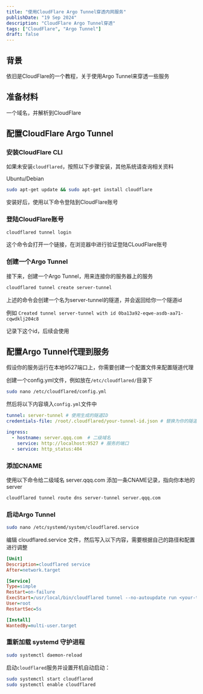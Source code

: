 ```yaml
---
title: "使用CloudFlare Argo Tunnel穿透内网服务"
publishDate: "19 Sep 2024"
description: "CloudFlare Argo Tunnel穿透"
tags: ["CloudFlare", "Argo Tunnel"]
draft: false
---
```


## 背景
依旧是CloudFlare的一个教程，关于使用Argo Tunnel来穿透一些服务

## 准备材料
一个域名，并解析到CloudFlare

## 配置CloudFlare Argo Tunnel


### 安装CloudFlare CLI
如果未安装`cloudflared`，按照以下步骤安装，其他系统请查询相关资料

Ubuntu/Debian
``` bash
sudo apt-get update && sudo apt-get install cloudflare
```

安装好后，使用以下命令登陆到CloudFlare账号

### 登陆CloudFlare账号
``` bash
cloudflared tunnel login 
```
这个命令会打开一个链接，在浏览器中进行验证登陆CLoudFlare账号


### 创建一个Argo Tunnel
接下来，创建一个Argo Tunnel，用来连接你的服务器上的服务

``` bash
cloudflared tunnel create server-tunnel
```

上述的命令会创建一个名为server-tunnel的隧道，并会返回给你一个隧道id

例如 `Created tunnel server-tunnel with id 0ba13a92-eqwe-asdb-aa71-cqwdklj204c8`

记录下这个id，后续会使用

## 配置Argo Tunnel代理到服务

假设你的服务运行在本地9527端口上，你需要创建一个配置文件来配置隧道代理

创建一个config.yml文件，例如放在`/etc/cloudflared/`目录下

``` bash
sudo nano /etc/cloudflared/config.yml
```
然后将以下内容填入`config.yml`文件中

``` yaml
tunnel: server-tunnel # 使用生成的隧道ID
credentials-file: /root/.cloudflared/your-tunnel-id.json # 替换为你的隧道凭证路径

ingress:
  - hostname: server.qqq.com  # 二级域名
    service: http://localhost:9527 # 服务的端口
  - service: http_status:404
```

### 添加CNAME

使用以下命令给二级域名 server.qqq.com 添加一条CNAME记录，指向你本地的server

``` bash 
cloudflared tunnel route dns server-tunnel server.qqq.com
```

### 启动Argo Tunnel

``` bash
sudo nano /etc/systemd/system/cloudflared.service
```

编辑 cloudflared.service 文件，然后写入以下内容，需要根据自己的路径和配置进行调整

``` ini
[Unit]
Description=cloudflared service
After=network.target

[Service]
Type=simple
Restart=on-failure
ExecStart=/usr/local/bin/cloudflared tunnel --no-autoupdate run <your-tunnel-name>
User=root
RestartSec=5s

[Install]
WantedBy=multi-user.target
```

### 重新加载 systemd 守护进程
``` bash
sudo systemctl daemon-reload
```

启动`cloudflared`服务并设置开机自动启动：
``` bash
sudo systemctl start cloudflared
sudo systemctl enable cloudflared
```
